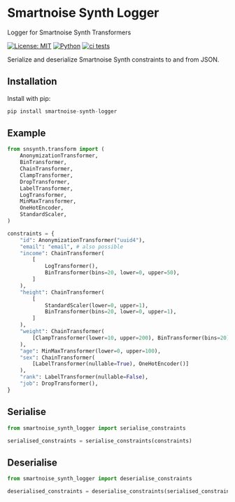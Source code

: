 # Smartnoise Synth Logger
Logger for Smartnoise Synth Transformers


[![License: MIT](https://img.shields.io/badge/License-MIT-yellow.svg)](https://opensource.org/licenses/MIT)
[![Python](https://img.shields.io/badge/python-3.11-blue)](https://www.python.org/)
[![ci tests](https://github.com/dscc-admin-ch/smartnoise-synth-logger/actions/workflows/tests.yml/badge.svg)](https://github.com/dscc-admin-ch/smartnoise-synth-logger/actions/workflows/tests.yml?query=branch%3Amain)

Serialize and deserialize Smartnoise Synth constraints to and from JSON.

## Installation
Install with pip:
```python
pip install smartnoise-synth-logger
```

## Example

```python
from snsynth.transform import (
    AnonymizationTransformer,
    BinTransformer,
    ChainTransformer,
    ClampTransformer,
    DropTransformer,
    LabelTransformer,
    LogTransformer,
    MinMaxTransformer,
    OneHotEncoder,
    StandardScaler,
)

constraints = {
    "id": AnonymizationTransformer("uuid4"),
    "email": "email", # also possible
    "income": ChainTransformer(
        [
            LogTransformer(),
            BinTransformer(bins=20, lower=0, upper=50),
        ]
    ),
    "height": ChainTransformer(
        [
            StandardScaler(lower=0, upper=1),
            BinTransformer(bins=20, lower=0, upper=1),
        ]
    ),
    "weight": ChainTransformer(
        [ClampTransformer(lower=10, upper=200), BinTransformer(bins=20)]
    ),
    "age": MinMaxTransformer(lower=0, upper=100),
    "sex": ChainTransformer(
        [LabelTransformer(nullable=True), OneHotEncoder()]
    ),
    "rank": LabelTransformer(nullable=False),
    "job": DropTransformer(),
}
```

## Serialise
```python
from smartnoise_synth_logger import serialise_constraints

serialised_constraints = serialise_constraints(constraints)
```

## Deserialise
```python
from smartnoise_synth_logger import deserialise_constraints

deserialised_constraints = deserialise_constraints(serialised_constraints)
```
